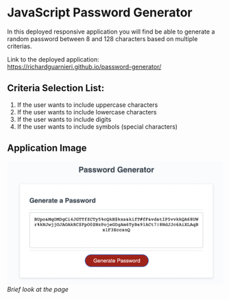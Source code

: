 # JavaScript Password Generator
In this deployed responsive application you will find be able to generate a random password between 8 and 128 characters based on multiple criterias.

Link to the deployed application: https://richardguarnieri.github.io/password-generator/

## Criteria Selection List:
1. If the user wants to include uppercase characters
2. If the user wants to include lowercase characters
3. If the user wants to include digits
4. If the user wants to include symbols (special characters)

## Application Image
![Portfolio Application](./img/pwdGenImg.png)
*Brief look at the page*